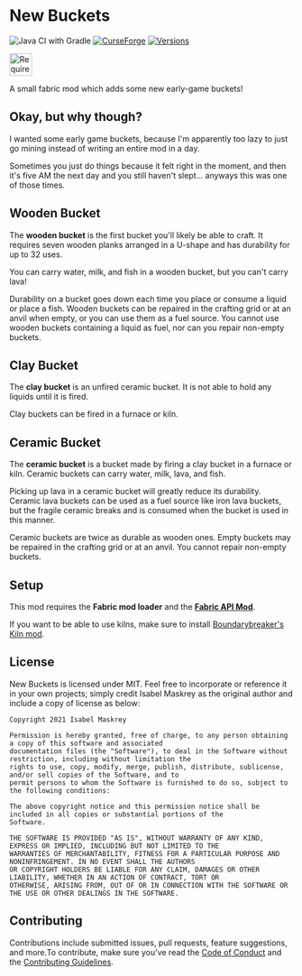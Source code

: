 # New Buckets
![Java CI with Gradle](https://github.com/satyrnidae/new-buckets-fabric/workflows/build/badge.svg) [![CurseForge](http://cf.way2muchnoise.eu/new-buckets-fabric.svg)](https://minecraft.curseforge.com/projects/new-buckets-fabric?gameCategorySlug=mc-mods&projectID=253689) [![Versions](http://cf.way2muchnoise.eu/versions/new-buckets-fabric.svg)](https://minecraft.curseforge.com/projects/new-buckets-fabric/files)

<a href="https://www.curseforge.com/minecraft/mc-mods/fabric-api">
    <img src="https://i.imgur.com/Ol1Tcf8.png" alt="Requires Fabric API" height="40">
</a>

A small fabric mod which adds some new early-game buckets!

## Okay, but why though?

I wanted some early game buckets, because I'm apparently too lazy to just go mining instead of writing an entire mod in
a day.

Sometimes you just do things because it felt right in the moment, and then it's five AM the next day and you still
haven't slept... anyways this was one of those times.

## Wooden Bucket

The **wooden bucket** is the first bucket you'll likely be able to craft.  It requires seven wooden planks arranged in a
U-shape and has durability for up to 32 uses.

You can carry water, milk, and fish in a wooden bucket, but you can't carry lava!

Durability on a bucket goes down each time you place or consume a liquid or place a fish. Wooden buckets can be repaired
in the crafting grid or at an anvil when empty, or you can use them as a fuel source. You cannot use wooden buckets
containing a liquid as fuel, nor can you repair non-empty buckets.

## Clay Bucket

The **clay bucket** is an unfired ceramic bucket.  It is not able to hold any liquids until it is fired.

Clay buckets can be fired in a furnace or kiln.

## Ceramic Bucket

The **ceramic bucket** is a bucket made by firing a clay bucket in a furnace or kiln. Ceramic buckets can carry water,
milk, lava, and fish.

Picking up lava in a ceramic bucket will greatly reduce its durability. Ceramic lava buckets can be used as a fuel
source like iron lava buckets, but the fragile ceramic breaks and is consumed when the bucket is used in this manner.

Ceramic buckets are twice as durable as wooden ones. Empty buckets may be repaired in the crafting grid or at an anvil.
You cannot repair non-empty buckets.

## Setup

This mod requires the **Fabric mod loader** and the
**[Fabric API Mod](https://www.curseforge.com/minecraft/mc-mods/fabric-api)**.

If you want to be able to use kilns, make sure to install [Boundarybreaker's Kiln
mod](https://www.curseforge.com/minecraft/mc-mods/kiln-fabric).

## License

New Buckets is licensed under MIT. Feel free to incorporate or reference it in your own projects; simply credit Isabel
Maskrey as the original author and include a copy of license as below:

    Copyright 2021 Isabel Maskrey

    Permission is hereby granted, free of charge, to any person obtaining a copy of this software and associated
    documentation files (the "Software"), to deal in the Software without restriction, including without limitation the
    rights to use, copy, modify, merge, publish, distribute, sublicense, and/or sell copies of the Software, and to
    permit persons to whom the Software is furnished to do so, subject to the following conditions:

    The above copyright notice and this permission notice shall be included in all copies or substantial portions of the
    Software.

    THE SOFTWARE IS PROVIDED "AS IS", WITHOUT WARRANTY OF ANY KIND, EXPRESS OR IMPLIED, INCLUDING BUT NOT LIMITED TO THE
    WARRANTIES OF MERCHANTABILITY, FITNESS FOR A PARTICULAR PURPOSE AND NONINFRINGEMENT. IN NO EVENT SHALL THE AUTHORS
    OR COPYRIGHT HOLDERS BE LIABLE FOR ANY CLAIM, DAMAGES OR OTHER LIABILITY, WHETHER IN AN ACTION OF CONTRACT, TORT OR
    OTHERWISE, ARISING FROM, OUT OF OR IN CONNECTION WITH THE SOFTWARE OR THE USE OR OTHER DEALINGS IN THE SOFTWARE.


## Contributing

Contributions include submitted issues, pull requests, feature suggestions, and more.To contribute, make sure you've
read the [Code of Conduct](https://github.com/satyrnidae/new-buckets-fabric/blob/main/docs/CODE_OF_CONDUCT.md)
and the [Contributing Guidelines](https://github.com/satyrnidae/new-buckets-fabric/blob/main/docs/CONTRIBUTING.md).
